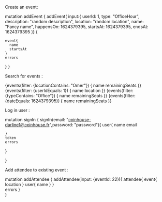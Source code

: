 
Create an event: 

mutation addEvent {
  addEvent(
    input:{
      userId: 1, 
      type: "OfficeHour", 
      description: "random description", 
      location: "random location", 
      name: "Fancy name", 
      happensOn: 1624379395, 
      startsAt: 1624379395, 
      endsAt: 1624379395
    }) {

    event{
      name
      startsAt
    }
    errors
  }
}


Search for events : 

{events(filter: {locationContains: "Omer"}) {
  name
  remainingSeats
}}
{events(filter: {userIdEquals: 1}) {
  name
  location
}}
{events(filter: {typeContains: "Office"}) {
  name
  remainingSeats
}}
{events(filter: {dateEquals: 1624379395}) {
  name
  remainingSeats
}}


Log in user : 

mutation signIn {
  signIn(email: "coinhouse-darline1@coinhouse.fr",password: "password"){
    user{
      name
      email
      
    }
    token
    errors
  }
  
}

Add attendee to existing event : 

mutation addAttendee {
  addAttendee(input: {eventId: 22}){
    attendee{
      event{
        location
      }
      user{
          name
      }
    }    
    errors
  }  
}
